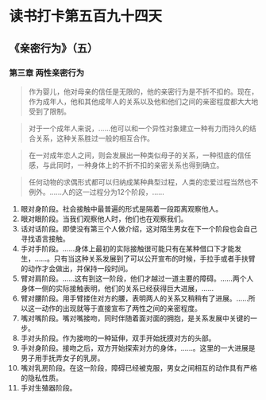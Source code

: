 # 读书打卡第五百九十四天
## 《亲密行为》（五）
### 第三章 两性亲密行为

> 作为婴儿，他对母亲的信任是无限的，他的亲密行为是不折不扣的。现在，作为成年人，他和其他成年人的关系以及他和他们之间的亲密程度都大大地受到了限制。

> 对于一个成年人来说，……他可以和一个异性对象建立一种有力而持久的结合关系，这种关系胜过一般的相互合作。

> 在一对成年恋人之间，则会发展出一种类似母子的关系，一种彻底的信任感，与此同时，一种身体上的不折不扣的亲密关系也得到确立。

> 任何动物的求偶形式都可以归纳成某种典型过程，人类的恋爱过程当然也不例外。……人的这一过程分为12个阶段，……
1. 眼对身阶段。社会接触中最普遍的形式是隔着一段距离观察他人。
2. 眼对眼阶段。当我们观察他人时，他们也在观察我们。
3. 话对话阶段。即使没有第三个人做介绍，这对陌生男女在下一个阶段也会自己寻找语言接触。
4. 手对手阶段。……身体上最初的实际接触很可能只有在某种借口下才能发生，……。只有当这种关系发展到了可以公开宣布的时候，手拉手或者手扶臂的动作才会做出，并保持一段时间。
5. 臂对肩阶段。……这有到这一阶段，他们才越过一道主要的障碍。……两个人身体一侧的实际接触表明，他们的关系已经获得巨大进展，……
6. 臂对腰阶段。用手臂搂住对方的腰，表明两人的关系又稍稍有了进展。……所以这一动作的出现就等于直接宣布了两性之间的亲密程度。
7. 嘴对嘴阶段。嘴对嘴接吻，同时伴随着面对面的拥抱，是关系发展中关键的一步。
8. 手对头阶段。作为接吻的一种延伸，双手开始抚摸对方的头部。
9. 手对身阶段。接吻之后，双方开始探索对方的身体，……。这里的一大进展是男子用手抚弄女子的乳房。
10. 嘴对乳房阶段。在这一阶段，障碍已经被克服，男女之间相互的动作具有严格的隐私性质。
11. 手对生殖器阶段。